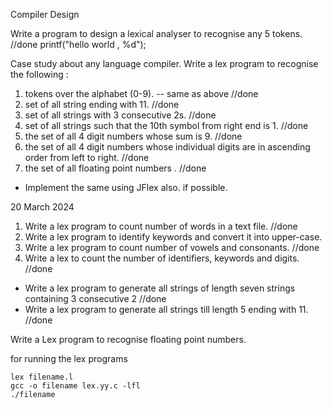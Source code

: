 Compiler Design


Write a program to design a lexical analyser to recognise any 5 tokens.  //done
printf("hello world , %d");


Case study about any language compiler.
Write a lex program to recognise the following :
1. tokens over the alphabet (0-9). -- same as above //done
2. set of all string ending with 11. //done
3. set of all strings with 3 consecutive 2s. //done
4. set of all strings such that the 10th symbol from right end is 1. //done
5. the set of all 4 digit numbers whose sum is 9. //done
6. the set of all 4 digit numbers whose individual digits are in ascending order from left to right. //done
7. the set of all floating point numbers . //done
- Implement the same using JFlex also. if possible.

20 March 2024

1. Write a lex program to count number of words in a text file. //done
2. Write a lex program to identify keywords and convert it into upper-case.
3. Write a lex program to count number of vowels and consonants. //done
4. Write a lex to count the number of identifiers, keywords and digits. //done

- Write a lex program to generate all strings of length seven strings containing 3 consecutive 2 //done
- Write a lex program to generate all strings till length 5 ending with 11. //done



Write a Lex program to recognise floating point numbers.



for running the lex programs 
```
lex filename.l
gcc -o filename lex.yy.c -lfl
./filename
```
